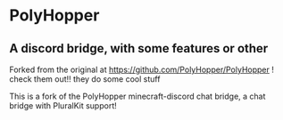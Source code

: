 # PolyHopper
## A discord bridge, with some features or other
Forked from the original at https://github.com/PolyHopper/PolyHopper !
check them out!! they do some cool stuff

This is a fork of the PolyHopper minecraft-discord chat bridge, a chat bridge with PluralKit support!

